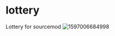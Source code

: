 # lottery
Lottery for sourcemod
![1597006684998](https://user-images.githubusercontent.com/44207420/221986730-f8446d13-b730-4ddb-8d37-5036bcc04349.png)
